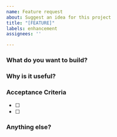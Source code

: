 ```yaml
---
name: Feature request
about: Suggest an idea for this project
title: "[FEATURE]"
labels: enhancement
assignees: ''

---
```


### What do you want to build?

<!-- Short description of the feature or idea -->

### Why is it useful?

<!-- What's the benefit or use case? -->

### Acceptance Criteria
- [ ] <!-- Clear, testable condition 1 -->
- [ ] <!-- Clear, testable condition 2 -->

### Anything else?

<!-- Optional: notes, suggestions, etc. -->
